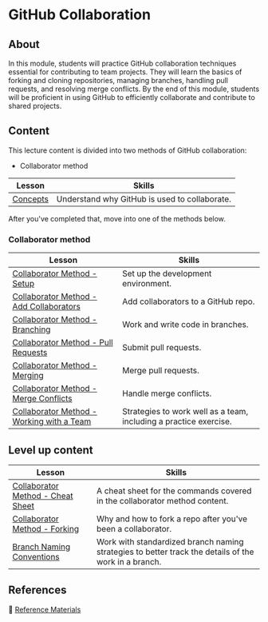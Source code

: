 <h1>
  <span class="prefix"></span>
  <span class="headline">GitHub Collaboration</span>
</h1>

## About

In this module, students will practice GitHub collaboration techniques essential for contributing to team projects. They will learn the basics of forking and cloning repositories, managing branches, handling pull requests, and resolving merge conflicts. By the end of this module, students will be proficient in using GitHub to efficiently collaborate and contribute to shared projects.

## Content

This lecture content is divided into two methods of GitHub collaboration:

- Collaborator method


| Lesson                           | Skills                                        |
| -------------------------------- | --------------------------------------------- |
| [Concepts](./concepts/README.md) | Understand why GitHub is used to collaborate. |

After you've completed that, move into one of the methods below.

### Collaborator method

| Lesson                                                                                           | Skills                                                            |
| ------------------------------------------------------------------------------------------------ | ----------------------------------------------------------------- |
| [Collaborator Method - Setup](./collaborator-method-setup/README.md)                             | Set up the development environment.                               |
| [Collaborator Method - Add Collaborators](./collaborator-method-add-collaborators/README.md)     | Add collaborators to a GitHub repo.                               |
| [Collaborator Method - Branching](./collaborator-method-branching/README.md)                     | Work and write code in branches.                                  |
| [Collaborator Method - Pull Requests](./collaborator-method-pull-requests/README.md)             | Submit pull requests.                                             |
| [Collaborator Method - Merging](./collaborator-method-merging/README.md)                         | Merge pull requests.                                              |
| [Collaborator Method - Merge Conflicts](./collaborator-method-merge-conflicts/README.md)         | Handle merge conflicts.                                           |
| [Collaborator Method - Working with a Team](./collaborator-method-working-with-a-team/README.md) | Strategies to work well as a team, including a practice exercise. |


## Level up content

| Lesson                                                                           | Skills                                                                                               |
| -------------------------------------------------------------------------------- | ---------------------------------------------------------------------------------------------------- |
| [Collaborator Method - Cheat Sheet](./collaborator-method-cheat-sheet/README.md) | A cheat sheet for the commands covered in the collaborator method content.                           |
| [Collaborator Method - Forking](./collaborator-method-forking/README.md)         | Why and how to fork a repo after you've been a collaborator.                                         |
| [Branch Naming Conventions](./branch-naming-conventions/README.md)               | Work with standardized branch naming strategies to better track the details of the work in a branch. |

## References

📖 [Reference Materials](./references/README.md)
